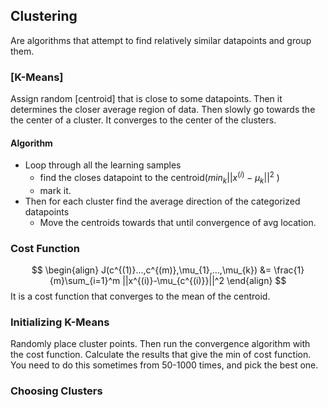 ## Clustering
Are algorithms that attempt to find relatively similar datapoints and group them.

### [K-Means]
Assign random [centroid] that is close to some datapoints. Then it determines the closer average region of data. Then slowly go towards the the center of a cluster. It converges to the center of the clusters.

#### Algorithm
* Loop through all the learning samples
    * find the closes datapoint to the centroid($min_k||x^{(i)}-\mu_k||^2$ )
    * mark it.
* Then for each cluster find the average direction of the categorized datapoints
    * Move the centroids towards that until convergence of avg location.
### Cost Function
$$
\begin{align}
    J(c^{(1)}...,c^{(m)},\mu_{1},...,\mu_{k}) &= \frac{1}{m}\sum_{i=1}^m ||x^{(i)}-\mu_{c^{(i)}}||^2
\end{align}
$$
It is a cost function that converges to the mean of the centroid.

### Initializing K-Means
Randomly place cluster points. Then run the convergence algorithm with the cost function. Calculate the results that give the min of cost function. You need to do this sometimes from 50-1000 times, and pick the best one.
### Choosing Clusters
 